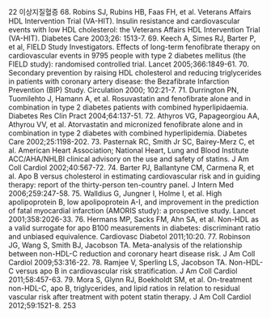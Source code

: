 22 이상지질혈증
68. Robins SJ, Rubins HB, Faas FH, et al. Veterans Affairs HDL Intervention Trial (VA-HIT). Insulin resistance and cardiovascular events with low HDL cholesterol: the Veterans Affairs HDL Intervention Trial (VA-HIT). Diabetes Care 2003;26: 1513-7.
69. Keech A, Simes RJ, Barter P, et al, FIELD Study Investigators. Effects of long-term fenofibrate therapy on cardiovascular events in 9795 people with type 2 diabetes mellitus (the FIELD study): randomised controlled trial. Lancet 2005;366:1849-61.
70. Secondary prevention by raising HDL cholesterol and reducing triglycerides in patients with coronary artery disease: the Bezafibrate Infarction Prevention (BIP) Study. Circulation 2000; 102:21-7.
71. Durrington PN, Tuomilehto J, Hamann A, et al. Rosuvastatin and fenofibrate alone and in combination in type 2 diabetes patients with combined hyperlipidaemia. Diabetes Res Clin Pract 2004;64:137-51.
72. Athyros VG, Papageorgiou AA, Athyrou VV, et al. Atorvastatin and micronized fenofibrate alone and in combination in type 2 diabetes with combined hyperlipidemia. Diabetes Care 2002;25:1198-202.
73. Pasternak RC, Smith Jr SC, Bairey-Merz C, et al. American Heart Association; National Heart, Lung and Blood Institute ACC/AHA/NHLBI clinical advisory on the use and safety of statins. J Am Coll Cardiol 2002;40:567-72.
74. Barter PJ, Ballantyne CM, Carmena R, et al. Apo B versus cholesterol in estimating cardiovascular risk and in guiding therapy: report of the thirty-person ten-country panel. J Intern Med 2006;259:247-58.
75. Walldius G, Jungner I, Holme I, et al. High apolipoprotein B, low apolipoprotein A-I, and improvement in the prediction of fatal myocardial infarction (AMORIS study): a prospective study. Lancet 2001;358:2026-33.
76. Hermans MP, Sacks FM, Ahn SA, et al. Non-HDL as a valid surrogate for apo B100 measurements in diabetes: discriminant ratio and unbiased equivalence. Cardiovasc Diabetol 2011;10:20.
77. Robinson JG, Wang S, Smith BJ, Jacobson TA. Meta-analysis of the relationship between non-HDL-C reduction and coronary heart disease risk. J Am Coll Cardiol 2009;53:316-22.
78. Ramjee V, Sperling LS, Jacobson TA. Non-HDL-C versus apo B in cardiovascular risk stratification. J Am Coll Cardiol 2011;58:457-63.
79. Mora S, Glynn RJ, Boekholdt SM, et al. On-treatment non-HDL-C, apo B, triglycerides, and lipid ratios in relation to residual vascular risk after treatment with potent statin therapy. J Am Coll Cardiol 2012;59:1521-8.
<PAGE>253